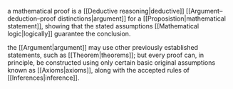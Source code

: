a mathematical proof is a [[Deductive reasoning|deductive]] [[Argument–deduction–proof distinctions|argument]] for a [[Proposistion|mathematical statement]], showing that the stated assumptions [[Mathematical logic|logically]] guarantee the conclusion.

the [[Argument|argument]] may use other previously established statements, such as [[Theorem|theorems]]; but every proof can, in principle, be constructed using only certain basic original assumptions known as [[Axioms|axioms]], along with the accepted rules of [[Inferences|inference]].